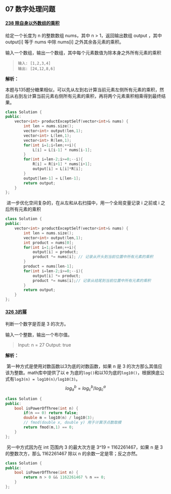 ## 07 数字处理问题

#### [238 除自身以外数组的乘积](https://leetcode-cn.com/problems/product-of-array-except-self/)

给定一个长度为 n 的整数数组 nums，其中 n > 1，返回输出数组 output ，其中 output[i] 等于 nums 中除 nums[i] 之外其余各元素的乘积。

输入一个数组，输出一个数组，其中每个元素数值为除本身之外所有元素的乘积

> ```
> 输入: [1,2,3,4]
> 输出: [24,12,8,6]
> ```

**解析：**

​	本题与135题分糖果相似，可以先从左到右计算当前元素左侧所有元素的乘积，然后从右到左计算当前元素右侧所有元素的乘积，再将两个元素乘积相乘得到最终结果。

```cpp
class Solution {
public:
    vector<int> productExceptSelf(vector<int>& nums) {
        int len = nums.size();
        vector<int> output(len,1);
        vector<int> L(len,1);
        vector<int> R(len,1);
        for(int i=1;i<len;++i){
            L[i] = L[i-1] * nums[i-1];
        }
        for(int i=len-2;i>=0;--i){
            R[i] = R[i+1] * nums[i+1];
            output[i] = L[i]*R[i];
        }
        output[len-1] = L[len-1];
        return output;
    }
};
```

​	进一步优化空间复杂的，在从左和从右扫描中，用一个全局变量记录 i 之前或 i 之后所有元素的乘积

```cpp
class Solution {
public:
    vector<int> productExceptSelf(vector<int>& nums) {
        int len = nums.size();
        vector<int> output(len,1);
        int product = nums[0];
        for(int i=1;i<len;++i){  
            output[i] = product;
            product *= nums[i]; // 记录从开头到当前位置中所有元素的乘积
        }
        product = nums[len-1];
        for(int i=len-2;i>=0;--i){
            output[i] *= product;
            product *= nums[i];// 记录从结尾到当前位置中所有元素的乘积
        }
        return output;
    }
};
```

#### [326 3的幂](https://leetcode-cn.com/problems/power-of-three/)

判断一个数字是否是 3 的次方。

输入一个整数，输出一个布尔值。

> Input: n = 27
> Output: true

**解析：**

​	第一种方式是使用对数函数以3为底的对数函数，如果 n 是 3 的次方那么其值应该为整数。math库中提供了以 e 为底的`log()`和以10为底的`log10()`，根据换底公式有`log3(n) = log10(n)/log10(3)`。
$$
log_a^b = log_c^b / log_c^a
$$

```cpp
class Solution {
public:
    bool isPowerOfThree(int n) {
        if(n == 0) return false;
        double m = log10(n) / log10(3);
        // fmod(double x, double y) 用于计算浮点数取模
        return fmod(m,1) == 0; 
    }
};
```

​	另一中方式因为在 int 范围内 3 的最大次方是 3^19 = 1162261467，如果 n 是 3 的整数次方，那么 1162261467 除以 n 的余数一定是零；反之亦然。

```cpp
class Solution {
public:
    bool isPowerOfThree(int n) {
        return n > 0 && 1162261467 % n == 0;
    }
};
```


